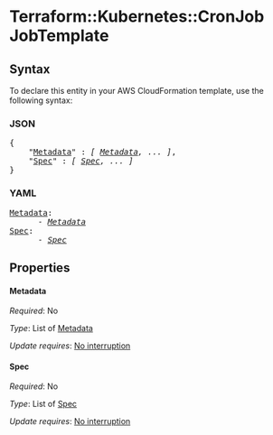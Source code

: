 # Terraform::Kubernetes::CronJob JobTemplate

## Syntax

To declare this entity in your AWS CloudFormation template, use the following syntax:

### JSON

<pre>
{
    "<a href="#metadata" title="Metadata">Metadata</a>" : <i>[ <a href="jobtemplate-metadata.md">Metadata</a>, ... ]</i>,
    "<a href="#spec" title="Spec">Spec</a>" : <i>[ <a href="jobtemplate-spec.md">Spec</a>, ... ]</i>
}
</pre>

### YAML

<pre>
<a href="#metadata" title="Metadata">Metadata</a>: <i>
      - <a href="jobtemplate-metadata.md">Metadata</a></i>
<a href="#spec" title="Spec">Spec</a>: <i>
      - <a href="jobtemplate-spec.md">Spec</a></i>
</pre>

## Properties

#### Metadata

_Required_: No

_Type_: List of <a href="jobtemplate-metadata.md">Metadata</a>

_Update requires_: [No interruption](https://docs.aws.amazon.com/AWSCloudFormation/latest/UserGuide/using-cfn-updating-stacks-update-behaviors.html#update-no-interrupt)

#### Spec

_Required_: No

_Type_: List of <a href="jobtemplate-spec.md">Spec</a>

_Update requires_: [No interruption](https://docs.aws.amazon.com/AWSCloudFormation/latest/UserGuide/using-cfn-updating-stacks-update-behaviors.html#update-no-interrupt)

